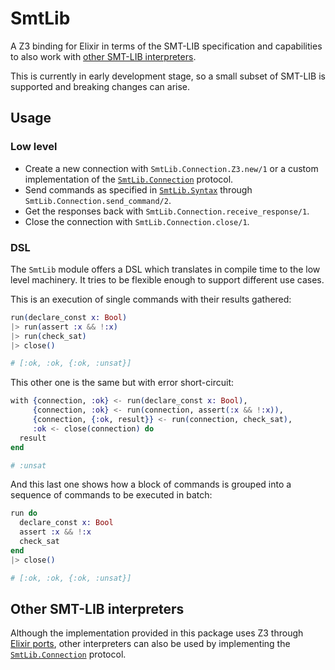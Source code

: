 # SmtLib

A Z3 binding for Elixir in terms of the SMT-LIB specification
and capabilities to also work with 
[other SMT-LIB interpreters](#other-smt-lib-interpreters).

This is currently in early development stage, so a small subset of 
SMT-LIB is supported and breaking changes can arise.

## Usage 

### Low level

- Create a new connection with `SmtLib.Connection.Z3.new/1` or 
a custom implementation of the 
[`SmtLib.Connection`](./lib/smt_lib/connection.ex) protocol.
- Send commands as specified in 
[`SmtLib.Syntax`](./lib/smt_lib/syntax.ex) through 
`SmtLib.Connection.send_command/2`.
- Get the responses back with `SmtLib.Connection.receive_response/1`.
- Close the connection with `SmtLib.Connection.close/1`.

### DSL

The `SmtLib` module offers a DSL which translates in compile time
to the low level machinery. It tries to be flexible enough to 
support different use cases.

This is an execution of single commands with
their results gathered:

```elixir
run(declare_const x: Bool)
|> run(assert :x && !:x)
|> run(check_sat)
|> close()

# [:ok, :ok, {:ok, :unsat}]
```

This other one is the same but with error short-circuit:

```elixir
with {connection, :ok} <- run(declare_const x: Bool),
     {connection, :ok} <- run(connection, assert(:x && !:x)),
     {connection, {:ok, result}} <- run(connection, check_sat),
     :ok <- close(connection) do
  result
end

# :unsat
```

And this last one shows how a block of commands is grouped
into a sequence of commands to be executed in batch:

```elixir
run do
  declare_const x: Bool
  assert :x && !:x
  check_sat
end
|> close()

# [:ok, :ok, {:ok, :unsat}]
```

## Other SMT-LIB interpreters

Although the implementation provided in this package uses Z3 through  
[Elixir ports](https://hexdocs.pm/elixir/Port.html), 
other interpreters can also be used by implementing the 
[`SmtLib.Connection`](./lib/smt_lib/connection.ex) protocol.
